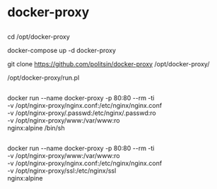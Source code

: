 # docker-proxy
##
cd /opt/docker-proxy

docker-compose up -d docker-proxy

git clone https://github.com/politsin/docker-proxy /opt/docker-proxy/

/opt/docker-proxy/run.pl

##
docker run --name docker-proxy -p 80:80 --rm -ti \
           -v /opt/nginx-proxy/nginx.conf:/etc/nginx/nginx.conf \
		   -v /opt/nginx-proxy/.passwd:/etc/nginx/.passwd:ro \
		   -v /opt/nginx-proxy/www:/var/www:ro  \
		   nginx:alpine /bin/sh
##
docker run --name docker-proxy -p 80:80 --rm -ti \
           -v /opt/nginx-proxy/www:/var/www:ro \
		   -v /opt/nginx-proxy/nginx.conf:/etc/nginx/nginx.conf \
		   -v /opt/nginx-proxy/ssl:/etc/nginx/ssl \
		   nginx:alpine 
